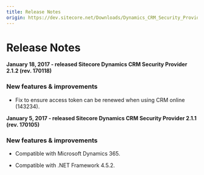 ```yaml
---
title: Release Notes
origin: https://dev.sitecore.net/Downloads/Dynamics_CRM_Security_Provider/2_1/Dynamics_CRM_Security_Provider_2_1_2/Release_Notes
---
```


# Release Notes

**January 18, 2017 - released Sitecore Dynamics CRM Security Provider 2.1.2 (rev. 170118)**

### New features & improvements

-   Fix to ensure access token can be renewed when using CRM online (143234).
    

**January 5, 2017 - released Sitecore Dynamics CRM Security Provider 2.1.1 (rev. 170105)**

### New features & improvements

-   Compatible with Microsoft Dynamics 365.
    
-   Compatible with .NET Framework 4.5.2.